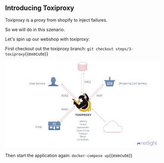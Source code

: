 ## Introducing Toxiproxy

Toxiproxy is a proxy from shopify to inject failures.

So we will do in this szenario.

Let's spin up our webshop with toxiproxy:

First checkout out the toxiproxy branch:
`git checkout steps/3-toxiproxy`{{execute}}

![Application with Toxiproxy](assets/app_toxiproxy.png)

Then start the application again:
`docker-compose up`{{execute}}